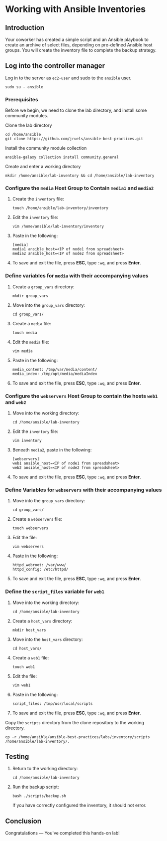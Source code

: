 # Working with Ansible Inventories

## Introduction

Your coworker has created a simple script and an Ansible playbook to create an archive of select files, depending on pre-defined Ansible host groups. You will create the inventory file to complete the backup strategy.

## Log into the controller manager

Log in to the server as `ec2-user` and sudo to the `ansible` user.
```
sudo su - ansible
```

### Prerequisites

Before we begin, we need to clone the lab directory, and install some community modules. 

Clone the lab directory

```
cd /home/ansible
git clone https://github.com/jruels/ansible-best-practices.git
```

Install the community module collection

```
ansible-galaxy collection install community.general
```


Create and enter a working directory

```
mkdir /home/ansible/lab-inventory && cd /home/ansible/lab-inventory
```

### Configure the `media` Host Group to Contain `media1` and `media2`

1. Create the `inventory` file:

   `touch /home/ansible/lab-inventory/inventory `

2. Edit the `inventory` file:

   `vim /home/ansible/lab-inventory/inventory `

3. Paste in the following:

   ```
   [media] 
   media1 ansible_host=<IP of node1 from spreadsheet>
   media2 ansible_host=<IP of node2 from spreadsheet>
   ```

4. To save and exit the file, press **ESC**, type `:wq`, and press **Enter**.



### Define variables for `media` with their accompanying values

1. Create a `group_vars` directory:

   `mkdir group_vars `

2. Move into the `group_vars` directory:

   `cd group_vars/ `

3. Create a `media` file:

   `touch media `

4. Edit the `media` file:

   `vim media `

5. Paste in the following:

   ```
   media_content: /tmp/var/media/content/
   media_index: /tmp/opt/media/mediaIndex
   ```

6. To save and exit the file, press **ESC**, type `:wq`, and press **Enter**.



### Configure the `webservers` Host Group to contain the hosts `web1` and `web2`

1. Move into the working directory:

   `cd /home/ansible/lab-inventory`

2. Edit the `inventory` file:

   `vim inventory `

3. Beneath `media2`, paste in the following:

   ```
   [webservers] 
   web1 ansible_host=<IP of node1 from spreadsheet>
   web2 ansible_host=<IP of node2 from spreadsheet>
   ```

4. To save and exit the file, press **ESC**, type `:wq`, and press **Enter**.



### Define Variables for `webservers` with their accompanying values

1. Move into the `group_vars` directory:

   `cd group_vars/ `

2. Create a `webservers` file:

   `touch webservers `

3. Edit the file:

   `vim webservers `

4. Paste in the following:

   ```
   httpd_webroot: /var/www/
   httpd_config: /etc/httpd/
   ```

5. To save and exit the file, press **ESC**, type `:wq`, and press **Enter**.



### Define the `script_files` variable for `web1` 

1. Move into the working directory:

   `cd /home/ansible/lab-inventory `

2. Create a `host_vars` directory:

   `mkdir host_vars `

3. Move into the `host_vars` directory:

   `cd host_vars/ `

4. Create a `web1` file:

   `touch web1 `

5. Edit the file:

   `vim web1 `

6. Paste in the following:

   `script_files: /tmp/usr/local/scripts `

7. To save and exit the file, press **ESC**, type `:wq`, and press **Enter**.

Copy the ``scripts`` directory from the clone repository to the working directory.

```
cp -r /home/ansible/ansible-best-practices/labs/inventory/scripts /home/ansible/lab-inventory/.
```

## Testing

1. Return to the working directory:

   `cd /home/ansible/lab-inventory `

2. Run the backup script:

   `bash ./scripts/backup.sh `

   If you have correctly configured the inventory, it should not error.



## Conclusion

Congratulations — You've completed this hands-on lab!
